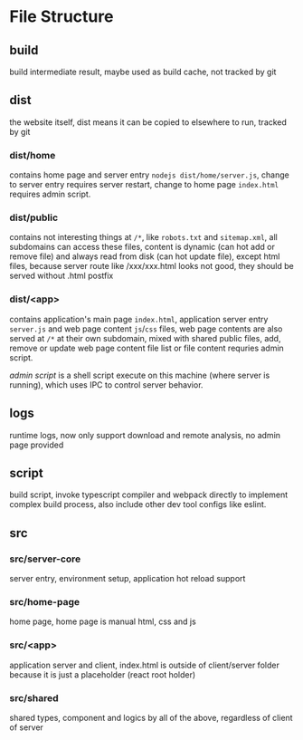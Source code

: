 # File Structure

## build
build intermediate result, maybe used as build cache, not tracked by git

## dist
the website itself, dist means it can be copied to elsewhere to run, tracked by git

### dist/home
contains home page and server entry `nodejs dist/home/server.js`,
change to server entry requires server restart, change to home page `index.html` requires admin script.

### dist/public
contains not interesting things at `/*`, like `robots.txt` and `sitemap.xml`,
all subdomains can access these files, content is dynamic (can hot add or remove file) and always read from disk (can hot update file),
except html files, because server route like /xxx/xxx.html looks not good, they should be served without .html postfix

### dist/\<app\>
contains application's main page `index.html`, application server entry `server.js` and web page content `js`/`css` files,
web page contents are also served at `/*` at their own subdomain, mixed with shared public files,
add, remove or update web page content file list or file content requries admin script.

_admin script_ is a shell script execute on this machine (where server is running), 
which uses IPC to control server behavior.

## logs
runtime logs, now only support download and remote analysis, no admin page provided

## script
build script, invoke typescript compiler and webpack directly to implement complex build process,
also include other dev tool configs like eslint.

## src

### src/server-core
server entry, environment setup, application hot reload support

### src/home-page
home page, home page is manual html, css and js

### src/\<app\>
application server and client, index.html is outside of client/server folder because it is just a placeholder (react root holder)

### src/shared
shared types, component and logics by all of the above, regardless of client of server
